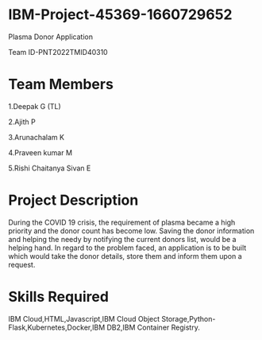 # IBM-Project-45369-1660729652
Plasma Donor Application                    

Team ID-PNT2022TMID40310

# Team Members
1.Deepak G (TL)

2.Ajith P

3.Arunachalam K

4.Praveen kumar M

5.Rishi Chaitanya Sivan E

# Project Description
During the COVID 19 crisis, the requirement of plasma became a high priority and the donor count has become low. Saving the donor information and helping the needy by notifying the current donors list, would be a helping hand. In regard to the problem faced, an application is to be built which would take the donor details, store them and inform them upon a request.
# Skills Required
IBM Cloud,HTML,Javascript,IBM Cloud Object Storage,Python-Flask,Kubernetes,Docker,IBM DB2,IBM Container Registry.
